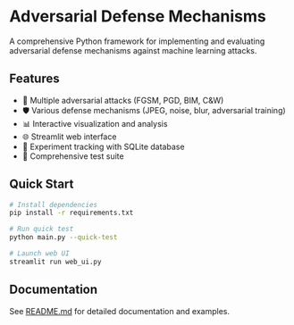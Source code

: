 # Adversarial Defense Mechanisms

A comprehensive Python framework for implementing and evaluating adversarial defense mechanisms against machine learning attacks.

## Features

- 🎯 Multiple adversarial attacks (FGSM, PGD, BIM, C&W)
- 🛡️ Various defense mechanisms (JPEG, noise, blur, adversarial training)
- 📊 Interactive visualization and analysis
- 🌐 Streamlit web interface
- 💾 Experiment tracking with SQLite database
- 🧪 Comprehensive test suite

## Quick Start

```bash
# Install dependencies
pip install -r requirements.txt

# Run quick test
python main.py --quick-test

# Launch web UI
streamlit run web_ui.py
```

## Documentation

See [README.md](README.md) for detailed documentation and examples.
